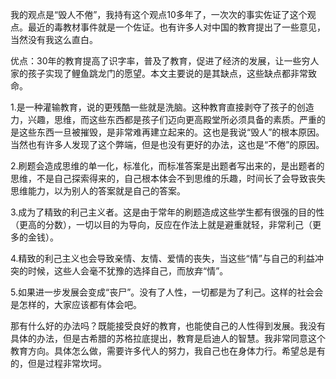 我的观点是“毁人不倦”，我持有这个观点10多年了，一次次的事实佐证了这个观点。最近的毒教材事件就是一个佐证。也有许多人对中国的教育提出了一些意见，当然没有我这么直白。

优点：30年的教育提高了识字率，普及了教育，促进了经济的发展，让一些穷人家的孩子实现了鲤鱼跳龙门的愿望。本文主要说的是其缺点，这些缺点都非常致命。

1.是一种灌输教育，说的更残酷一些就是洗脑。这种教育直接剥夺了孩子的创造力，兴趣，思维，而这些东西都是孩子们迈向更高殿堂所必须具备的素质。严重的是这些东西一旦被摧毁，是非常难再建立起来的。这也是我说“毁人”的根本原因。当然也有许多人发现了这个弊端，但是也没有更好的办法，这也是“不倦”的原因。

2.刷题会造成思维的单一化，标准化，而标准答案是出题者写出来的，是出题者的思维，不是自己探索得来的，自己根本体会不到思维的乐趣，时间长了会导致丧失思维能力，以为别人的答案就是自己的答案。

3.成为了精致的利己主义者。这是由于常年的刷题造成这些学生都有很强的目的性（更高的分数），一切以目的为导向，反应在作法上就是避重就轻，非常利己（更多的金钱）。

4.精致的利己主义也会导致亲情、友情、爱情的丧失，当这些“情”与自己的利益冲突的时候，这些人会毫不犹豫的选择自己，而放弃“情”。

5.如果进一步发展会变成“丧尸”。没有了人性，一切都是为了利己。这样的社会会是怎样的，大家应该都有体会吧。

那有什么好的办法吗？既能接受良好的教育，也能使自己的人性得到发展。我没有具体的办法，但是古希腊的苏格拉底提出，教育是启迪人的智慧。我非常同意这个教育方向。具体怎么做，需要许多代人的努力，我自己也在身体力行。希望总是有的，但是过程非常坎坷。